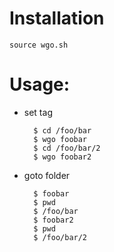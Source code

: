 # Installation

    source wgo.sh

# Usage:

* set tag

        $ cd /foo/bar
        $ wgo foobar
        $ cd /foo/bar/2
        $ wgo foobar2

* goto folder

        $ foobar
        $ pwd
        $ /foo/bar
        $ foobar2
        $ pwd
        $ /foo/bar/2
